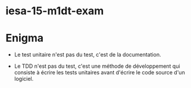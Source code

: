# iesa-15-m1dt-exam

# Enigma

* Le test unitaire n'est pas du test, c'est de la documentation.

* Le TDD n'est pas du test, c'est une méthode de développement qui consiste à écrire les tests unitaires avant d'écrire le code source d'un logiciel.
